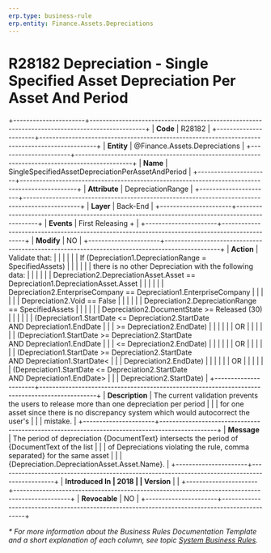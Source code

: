 ```yaml
---
erp.type: business-rule
erp.entity: Finance.Assets.Depreciations
---
```


# R28182 Depreciation - Single Specified Asset Depreciation Per Asset And Period
+----------------------+-----------------------------------------------------------------------------------------------+
| **Code**             | R28182                                                                                        |
+----------------------+-----------------------------------------------------------------------------------------------+
| **Entity**           | @Finance.Assets.Depreciations                                                                 |
+----------------------+-----------------------------------------------------------------------------------------------+
| **Name**             | SingleSpecifiedAssetDepreciationPerAssetAndPeriod                                             |
+----------------------+-----------------------------------------------------------------------------------------------+
| **Attribute**        | DepreciationRange                                                                             |
+----------------------+-----------------------------------------------------------------------------------------------+
| **Layer**            | Back-End                                                                                      |
+----------------------+-----------------------------------------------------------------------------------------------+
| **Events**           | First Releasing +                                                                             |
+----------------------+-----------------------------------------------------------------------------------------------+
| **Modify**           | NO                                                                                            |
+----------------------+-----------------------------------------------------------------------------------------------+
| **Action**           | Validate that:                                                                                |
|                      |                                                                                               |
|                      | If (Depreciation1.DepreciationRange = SpecifiedAssets)                                        |
|                      |                                                                                               |
|                      | there is no other Depreciation with the following data:                                       |
|                      |                                                                                               |
|                      | Depreciation2.DepreciationAsset.Asset == Depreciation1.DepreciationAsset.Asset                |
|                      |                                                                                               |
|                      | Depreciation2.EnterpriseCompany == Depreciation1.EnterpriseCompany                            |
|                      |                                                                                               |
|                      | Depreciation2.Void == False                                                                   |
|                      |                                                                                               |
|                      | Depreciation2.DepreciationRange == SpecifiedAssets                                            |
|                      |                                                                                               |
|                      | Depreciation2.DocumentState \>= Released (30)                                                 |
|                      |                                                                                               |
|                      | (Depreciation1.StartDate \<= Depreciation2.StartDate AND Depreciation1.EndDate                |
|                      | \>= Depreciation2.EndDate)                                                                    |
|                      |                                                                                               |
|                      | OR                                                                                            |
|                      |                                                                                               |
|                      | (Depreciation1.StartDate \>= Depreciation2.StartDate AND Depreciation1.EndDate                |
|                      | \<= Depreciation2.EndDate)                                                                    |
|                      |                                                                                               |
|                      | OR                                                                                            |
|                      |                                                                                               |
|                      | (Depreciation1.StartDate \>= Depreciation2.StartDate AND Depreciation1.StartDate\<            |
|                      | Depreciation2.EndDate)                                                                        |
|                      |                                                                                               |
|                      | OR                                                                                            |
|                      |                                                                                               |
|                      | (Depreciation1.StartDate \<= Depreciation2.StartDate AND Depreciation1.EndDate\>              |
|                      | Depreciation2.StartDate)                                                                      |
+----------------------+-----------------------------------------------------------------------------------------------+
| **Description**      | The current validation prevents the users to release more than one depreciation per period    |
|                      | for one asset since there is no discrepancy system which would autocorrect the user\'s        |
|                      | mistake.                                                                                      |
+----------------------+-----------------------------------------------------------------------------------------------+
| **Message**          | The period of depreciation {DocumentText} intersects the period of {DocumentText of the list  |
|                      | of Depreciations violating the rule, comma separated} for the same asset                      |
|                      | {Depreciation.DepreciationAsset.Asset.Name}.                                                  |
+----------------------+-----------------------------------------------------------------------------------------------+
| **Introduced In      | 2018                                                                                          |
| Version**            |                                                                                               |
+----------------------+-----------------------------------------------------------------------------------------------+
| **Revocable**        | NO                                                                                            |
+----------------------+-----------------------------------------------------------------------------------------------+

*\* For more information about the Business Rules Documentation Template and a short explanation of each column, see
topic [System Business Rules](../templates/template-description-system-business-rules.md).*
